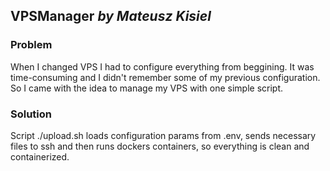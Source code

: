 ## VPSManager _by Mateusz Kisiel_

### Problem
When I changed VPS I had to configure everything from beggining. It was time-consuming and I didn't remember some of my previous configuration. So I came with the idea to manage my VPS with one simple script.

### Solution
Script ./upload.sh loads configuration params from .env, sends necessary files to ssh and then runs dockers containers, so everything is clean and containerized.